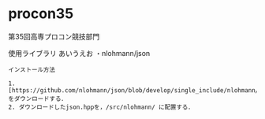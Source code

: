 # procon35

第35回高専プロコン競技部門

使用ライブラリ
あいうえお
・nlohmann/json

    インストール方法

    1. [https://github.com/nlohmann/json/blob/develop/single_include/nlohmann/json.hpp]をダウンロードする．
    2. ダウンロードしたjson.hppを，/src/nlohmann/ に配置する．